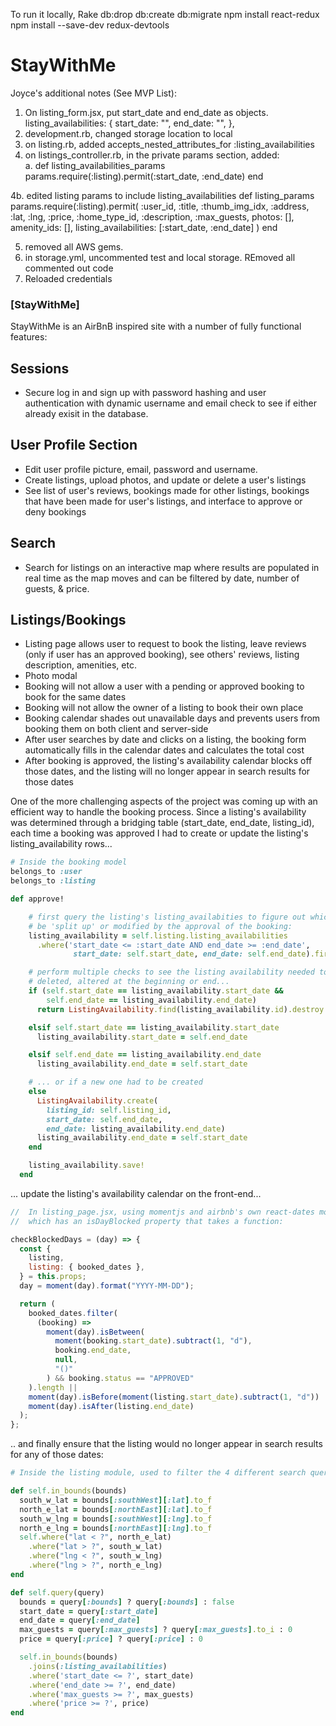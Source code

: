 To run it locally,
Rake db:drop db:create db:migrate
npm install react-redux
npm install --save-dev redux-devtools


# StayWithMe

Joyce's additional notes (See MVP List):

1. On listing_form.jsx, put start_date and end_date as objects.
   listing_availabilities: {
   start_date: "",
   end_date: "",
   },
2. development.rb, changed storage location to local
3. on listing.rb, added accepts_nested_attributes_for :listing_availabilities
4. on listings_controller.rb, in the private params section, added:  
   a. def listing_availabilities_params
   params.require(:listing).permit(:start_date, :end_date)
   end

4b. edited listing params to include listing_availabilities
def listing_params
params.require(:listing).permit(
:user_id, :title, :thumb_img_idx,
:address, :lat, :lng, :price, :home_type_id,
:description, :max_guests, photos: [], amenity_ids: [], listing_availabilities: [:start_date, :end_date]
)
end

5. removed all AWS gems.
6. in storage.yml, uncommented test and local storage. REmoved all commented out code
7. Reloaded credentials

### [StayWithMe]

StayWithMe is an AirBnB inspired site with a number of fully functional features:

## Sessions

- Secure log in and sign up with password hashing and user authentication with dynamic username and email check to see if either already exisit in the database.

## User Profile Section

- Edit user profile picture, email, password and username.
- Create listings, upload photos, and update or delete a user's listings
- See list of user's reviews, bookings made for other listings, bookings that have been made for user's listings, and interface to approve or deny bookings

## Search

- Search for listings on an interactive map where results are populated in real time as the map moves and can be filtered by date, number of guests, & price.

## Listings/Bookings

- Listing page allows user to request to book the listing, leave reviews (only if user has an approved booking), see others' reviews, listing description, amenities, etc.
- Photo modal
- Booking will not allow a user with a pending or approved booking to book for the same dates
- Booking will not allow the owner of a listing to book their own place
- Booking calendar shades out unavailable days and prevents users from booking them on both client and server-side
- After user searches by date and clicks on a listing, the booking form automatically fills in the calendar dates and calculates the total cost
- After booking is approved, the listing's availability calendar blocks off those dates, and the listing will no longer appear in search results for those dates

One of the more challenging aspects of the project was coming up with an efficient way to handle the booking process. Since a listing's availability was determined through a bridging table (start_date, end_date, listing_id), each time a booking was approved I had to create or update the listing's listing_availability rows...

```rb
# Inside the booking model
belongs_to :user
belongs_to :listing

def approve!

    # first query the listing's listing_availabities to figure out which would need to
    # be 'split up' or modified by the approval of the booking:
    listing_availability = self.listing.listing_availabilities
      .where('start_date <= :start_date AND end_date >= :end_date',
              start_date: self.start_date, end_date: self.end_date).first

    # perform multiple checks to see the listing availability needed to be completely
    # deleted, altered at the beginning or end...
    if (self.start_date == listing_availability.start_date &&
        self.end_date == listing_availability.end_date)
      return ListingAvailability.find(listing_availability.id).destroy

    elsif self.start_date == listing_availability.start_date
      listing_availability.start_date = self.end_date

    elsif self.end_date == listing_availability.end_date
      listing_availability.end_date = self.start_date

    # ... or if a new one had to be created
    else
      ListingAvailability.create(
        listing_id: self.listing_id,
        start_date: self.end_date,
        end_date: listing_availability.end_date)
      listing_availability.end_date = self.start_date
    end

    listing_availability.save!
  end

```

... update the listing's availability calendar on the front-end...

```js
//  In listing_page.jsx, using momentjs and airbnb's own react-dates module
//  which has an isDayBlocked property that takes a function:

checkBlockedDays = (day) => {
  const {
    listing,
    listing: { booked_dates },
  } = this.props;
  day = moment(day).format("YYYY-MM-DD");

  return (
    booked_dates.filter(
      (booking) =>
        moment(day).isBetween(
          moment(booking.start_date).subtract(1, "d"),
          booking.end_date,
          null,
          "()"
        ) && booking.status == "APPROVED"
    ).length ||
    moment(day).isBefore(moment(listing.start_date).subtract(1, "d")) ||
    moment(day).isAfter(listing.end_date)
  );
};
```

.. and finally ensure that the listing would no longer appear in search results for any of those dates:

```rb
# Inside the listing module, used to filter the 4 different search query params available

def self.in_bounds(bounds)
  south_w_lat = bounds[:southWest][:lat].to_f
  north_e_lat = bounds[:northEast][:lat].to_f
  south_w_lng = bounds[:southWest][:lng].to_f
  north_e_lng = bounds[:northEast][:lng].to_f
  self.where("lat < ?", north_e_lat)
    .where("lat > ?", south_w_lat)
    .where("lng < ?", south_w_lng)
    .where("lng > ?", north_e_lng)
end

def self.query(query)
  bounds = query[:bounds] ? query[:bounds] : false
  start_date = query[:start_date]
  end_date = query[:end_date]
  max_guests = query[:max_guests] ? query[:max_guests].to_i : 0
  price = query[:price] ? query[:price] : 0

  self.in_bounds(bounds)
    .joins(:listing_availabilities)
    .where('start_date <= ?', start_date)
    .where('end_date >= ?', end_date)
    .where('max_guests >= ?', max_guests)
    .where('price >= ?', price)
end
```
